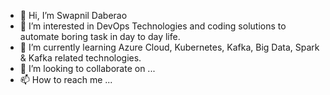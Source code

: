 - 👋 Hi, I’m Swapnil Daberao
- 👀 I’m interested in DevOps Technologies and coding solutions to automate boring task in day to day life.
- 🌱 I’m currently learning Azure Cloud, Kubernetes, Kafka, Big Data, Spark & Kafka related technologies.
- 💞️ I’m looking to collaborate on ...
- 📫 How to reach me ...

<!---
swapnil7400/swapnil7400 is a ✨ special ✨ repository because its `README.md` (this file) appears on your GitHub profile.
You can click the Preview link to take a look at your changes.
--->
